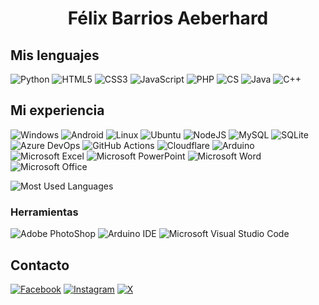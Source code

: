 <h1 align="center">Félix Barrios Aeberhard</h1>

<!--
**FelixBA151/FelixBA151** is a ✨ _special_ ✨ repository because its `README.md` (this file) appears on your GitHub profile.

Here are some ideas to get you started:

- 🔭 I’m currently working on ...
- 🌱 I’m currently learning ...
- 👯 I’m looking to collaborate on ...
- 🤔 I’m looking for help with ...
- 💬 Ask me about ...
- 📫 How to reach me: ...
- 😄 Pronouns: ...
- ⚡ Fun fact: ...
-->
## Mis lenguajes
![Python](https://img.shields.io/badge/Python-3776AB?style=for-the-badge&logo=python&logoColor=white) ![HTML5](https://img.shields.io/badge/HTML5-E34F26?style=for-the-badge&logo=html5&logoColor=white) ![CSS3](https://img.shields.io/badge/CSS3-1572B6?style=for-the-badge&logo=css3&logoColor=white) ![JavaScript](https://img.shields.io/badge/JavaScript-F7DF1E?style=for-the-badge&logo=javascript&logoColor=black) ![PHP](https://img.shields.io/badge/PHP-777BB4?style=for-the-badge&logo=php&logoColor=white) ![CS](https://img.shields.io/badge/C%23-280068?style=for-the-badge&logo=data:image/png;base64,iVBORw0KGgoAAAANSUhEUgAAACAAAAAgCAYAAABzenr0AAAABHNCSVQICAgIfAhkiAAAAqRJREFUWIXFl8uLjlEcxz/Pa4zkOrlMcgmRuxIjljY2FhQLxUZZKOVaLFAo5ZaZLMhiIo0/gFJKVnYWbjOMhYWUsFAMZoa5fCyed3jndc77PPMafHfP6fec7/f8zvmd8/1BFVDnq9fVDvWz2qIuqGauoRLPVpvV7/6OHvWqOvdvEE9XL6ndAeJyfFOvqDOHg7hebVQ7cxCXo0u9qE6rhniSekb9UgVxOb6q59QpeYgnqifVT8NAXI4O9ZRaV8qZFInHAXuAg0BdQFsp%20oBnQBvwHugHJgGLgRXAyIz/PwKNQFOSJB2oDeq7HCt4pe5X6ytksE7dpb7MMd97tQH1SUZgj3pcHZWxslIhteoJtTdj7laKBDF8UdfnJQ4I2Wjl0u2vJKBP3VAteYmIrWp/TEFNhX8vJ0lyOzLpUmA7sAwokB7KliRJHpfFFYARwGdgfExhKANdBg6bmqhni9kJZaxRLRTjNqttFdKvakzAzYjYI1kTqjfUh%20oH9bD6wvQiGpKAQwHycaYvXx50qwfUheoOdY36PBRYiOz/m8DYamBsJL4cBaAGWFT8Xk7kDMQOYWh8RE5ygHbgPtBNenNOAEbHlIYwJzD2AOjMKWAeMB/YCUwFDjDEKrgXiT2WY/8HDuEt9bWpW/oYC44J6FFnBQQk6mnDV2yfesFfZbjFPyhD1eZYftUlRSF31Ltqk7oyEFdQt1WTgYEVbcq35XGYvgehi%20ungJDBHMCfPkbrrOyq%20lEfVQiwKPCoWjsE4oK6z2wT2z5gSN5mBGpqMnarkysQj1G3m%200xNDUka0st2V7Ses2yZL3AU6CVwZZsIbCKyIVTgsGWrGwF/9yUxlI53Lb8vHlseUBIvWmN/9vGJCBkhv%20jNQsIyWpOr/k3mtOAkGFrz38AXtXjVtEY2xgAAAAASUVORK5CYII=&logoColor=white) ![Java](https://img.shields.io/badge/Java-ED8B00?style=for-the-badge&logo=openjdk&logoColor=white) ![C++](https://img.shields.io/badge/C%2B%2B-%230599c?style=for-the-badge&logo=cplusplus&logoColor=%23fff&color=%2300599c)

## Mi experiencia
![Windows](https://img.shields.io/badge/Windows-0078D6?style=for-the-badge&logo=windows&logoColor=white) ![Android](https://img.shields.io/badge/Android-3DDC84?style=for-the-badge&logo=android&logoColor=white) ![Linux](https://img.shields.io/badge/Linux-FCC624?style=for-the-badge&logo=linux&logoColor=black) ![Ubuntu](https://img.shields.io/badge/Ubuntu-E95420?style=for-the-badge&logo=ubuntu&logoColor=white) ![NodeJS](https://img.shields.io/badge/Node.js-43853D?style=for-the-badge&logo=node.js&logoColor=white) ![MySQL](https://img.shields.io/badge/MySQL-00000F?style=for-the-badge&logo=mysql&logoColor=white) ![SQLite](https://img.shields.io/badge/SQLite-07405E?style=for-the-badge&logo=sqlite&logoColor=white) ![Azure DevOps](https://img.shields.io/badge/Azure_DevOps-0078D7?style=for-the-badge&logo=azure-devops&logoColor=white) ![GitHub Actions](https://img.shields.io/badge/GitHub_Actions-2088FF?style=for-the-badge&logo=github-actions&logoColor=white) ![Cloudflare](https://img.shields.io/badge/Cloudflare-F38020?style=for-the-badge&logo=Cloudflare&logoColor=white) ![Arduino](https://img.shields.io/badge/Arduino-00979D?style=for-the-badge&logo=Arduino&logoColor=white) ![Microsoft Excel](https://img.shields.io/badge/Microsoft_Excel-217346?style=for-the-badge&logo=microsoft-excel&logoColor=white) ![Microsoft PowerPoint](https://img.shields.io/badge/Microsoft_PowerPoint-B7472A?style=for-the-badge&logo=microsoft-powerpoint&logoColor=white) ![Microsoft Word](https://img.shields.io/badge/Microsoft_Word-2B579A?style=for-the-badge&logo=microsoft-word&logoColor=white) ![Microsoft Office](https://img.shields.io/badge/Microsoft_Office-D83B01?style=for-the-badge&logo=microsoft-office&logoColor=white)

![Most Used Languages](https://github-readme-stats.vercel.app/api/top-langs/?username=felixba151&theme=blue-green)

### Herramientas
![Adobe PhotoShop](https://img.shields.io/badge/Adobe%20Photoshop-31A8FF?style=for-the-badge&logo=Adobe%20Photoshop&logoColor=black) ![Arduino IDE](https://img.shields.io/badge/Arduino_IDE-00979D?style=for-the-badge&logo=arduino&logoColor=white) ![Microsoft Visual Studio Code](https://img.shields.io/badge/Visual_Studio_Code-0078D4?style=for-the-badge&logo=visual%20studio%20code&logoColor=white)

## Contacto
[![Facebook](https://img.shields.io/badge/Facebook-1877F2?style=for-the-badge&logo=facebook&logoColor=white)](https://facebook.com/profile.php?id=100083030864081) [![Instagram](https://img.shields.io/badge/Instagram-E4405F?style=for-the-badge&logo=instagram&logoColor=white)](https://instagram.com/felixbadev) [![X](https://img.shields.io/badge/Twitter-1DA1F2?style=for-the-badge&logo=twitter&logoColor=white)](https://twitter.com/felixba151)
